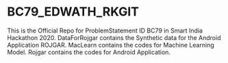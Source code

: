 # BC79_EDWATH_RKGIT
This is the Official Repo for ProblemStatement ID BC79 in Smart India Hackathon 2020.
DataForRojgar contains the Synthetic data for the Android Application ROJGAR.
MacLearn contains the codes for Machine Learning Model.
Rojgar contains the codes for Android Application.
